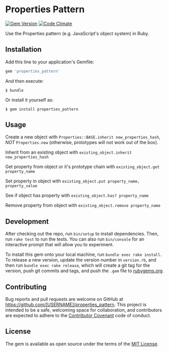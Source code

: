 # Properties Pattern

[![Gem Version](https://badge.fury.io/rb/properties_pattern.svg)](https://badge.fury.io/rb/properties_pattern)
[![Code Climate](https://codeclimate.com/github/jgrosso/ruby-properties-pattern/badges/gpa.svg)](https://codeclimate.com/github/jgrosso/ruby-properties-pattern)

Use the Properties pattern (e.g. JavaScript's object system) in Ruby.

## Installation

Add this line to your application's Gemfile:

```ruby
gem 'properties_pattern'
```

And then execute:

    $ bundle

Or install it yourself as:

    $ gem install properties_pattern

## Usage

Create a new object with `Properties::BASE.inherit new_properties_hash`, *NOT* `Properties.new` (otherwise, prototypes will not work out of the box).

Inherit from an existing object with `existing_object.inherit new_properties_hash`

Get property from object or it's prototype chain with `existing_object.get property_name`

Set property in object with `existing_object.put property_name, property_value`

See if object has property with `existing_object.has? property_name`

Remove property from object with `existing_object.remove property_name`

## Development

After checking out the repo, run `bin/setup` to install dependencies. Then, run `rake test` to run the tests. You can also run `bin/console` for an interactive prompt that will allow you to experiment.

To install this gem onto your local machine, run `bundle exec rake install`. To release a new version, update the version number in `version.rb`, and then run `bundle exec rake release`, which will create a git tag for the version, push git commits and tags, and push the `.gem` file to [rubygems.org](https://rubygems.org).

## Contributing

Bug reports and pull requests are welcome on GitHub at https://github.com/[USERNAME]/properties_pattern. This project is intended to be a safe, welcoming space for collaboration, and contributors are expected to adhere to the [Contributor Covenant](contributor-covenant.org) code of conduct.

## License

The gem is available as open source under the terms of the [MIT License](http://opensource.org/licenses/MIT).


